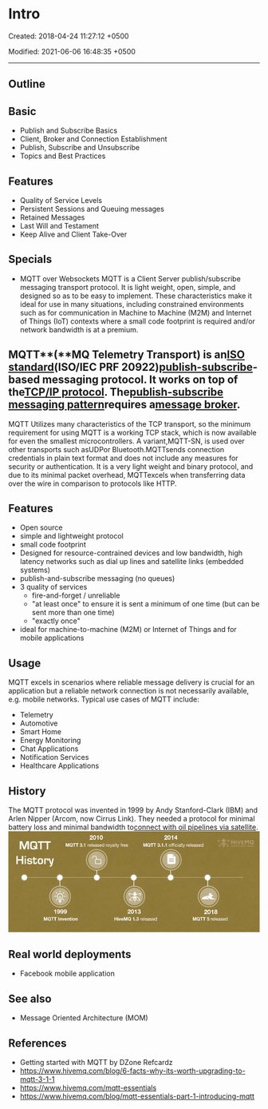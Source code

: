 # Intro

Created: 2018-04-24 11:27:12 +0500

Modified: 2021-06-06 16:48:35 +0500

---

## Outline

## Basic
-   Publish and Subscribe Basics
-   Client, Broker and Connection Establishment
-   Publish, Subscribe and Unsubscribe
-   Topics and Best Practices
## Features
-   Quality of Service Levels
-   Persistent Sessions and Queuing messages
-   Retained Messages
-   Last Will and Testament
-   Keep Alive and Client Take-Over
## Specials
-   MQTT over Websockets
MQTT is a Client Server publish/subscribe messaging transport protocol. It is light weight, open, simple, and designed so as to be easy to implement. These characteristics make it ideal for use in many situations, including constrained environments such as for communication in Machine to Machine (M2M) and Internet of Things (IoT) contexts where a small code footprint is required and/or network bandwidth is at a premium.
## MQTT**(**MQ Telemetry Transport) is an[ISO standard](https://en.wikipedia.org/wiki/International_Organization_for_Standardization)(ISO/IEC PRF 20922)[publish-subscribe](https://en.wikipedia.org/wiki/Publish%E2%80%93subscribe_pattern)-based messaging protocol. It works on top of the[TCP/IP protocol](https://en.wikipedia.org/wiki/TCP/IP). The[publish-subscribe messaging pattern](https://en.wikipedia.org/wiki/Publish%E2%80%93subscribe_pattern)requires a[message broker](https://en.wikipedia.org/wiki/Message_broker).
MQTT Utilizes many characteristics of the TCP transport, so the minimum requirement for using MQTT is a working TCP stack, which is now available for even the smallest microcontrollers. A variant,MQTT-SN, is used over other transports such asUDPor Bluetooth.MQTTsends connection credentials in plain text format and does not include any measures for security or authentication.
It is a very light weight and binary protocol, and due to its minimal packet overhead, MQTTexcels when transferring data over the wire in comparison to protocols like HTTP.
## Features
-   Open source
-   simple and lightweight protocol
-   small code footprint
-   Designed for resource-contrained devices and low bandwidth, high latency networks such as dial up lines and satellite links (embedded systems)
-   publish-and-subscribe messaging (no queues)
-   3 quality of services
    -   fire-and-forget / unreliable
    -   "at least once" to ensure it is sent a minimum of one time (but can be sent more than one time)
    -   "exactly once"
-   ideal for machine-to-machine (M2M) or Internet of Things and for mobile applications
## Usage

MQTT excels in scenarios where reliable message delivery is crucial for an application but a reliable network connection is not necessarily available, e.g. mobile networks. Typical use cases of MQTT include:
-   Telemetry
-   Automotive
-   Smart Home
-   Energy Monitoring
-   Chat Applications
-   Notification Services
-   Healthcare Applications
## History

The MQTT protocol was invented in 1999 by Andy Stanford-Clark (IBM) and Arlen Nipper (Arcom, now Cirrus Link). They needed a protocol for minimal battery loss and minimal bandwidth to[connect with oil pipelines via satellite](http://www.ibm.com/podcasts/software/websphere/connectivity/piper_diaz_nipper_mq_tt_11182011.pdf).
![image](media/Intro-image1.png)
## Real world deployments
-   Facebook mobile application
## See also
-   Message Oriented Architecture (MOM)
## References
-   Getting started with MQTT by DZone Refcardz
-   <https://www.hivemq.com/blog/6-facts-why-its-worth-upgrading-to-mqtt-3-1-1>
-   <https://www.hivemq.com/mqtt-essentials>
-   <https://www.hivemq.com/blog/mqtt-essentials-part-1-introducing-mqtt>

